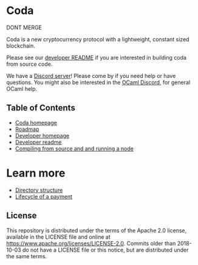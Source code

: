 # Coda

DONT MERGE

Coda is a new cryptocurrency protocol with a lightweight, constant sized blockchain.

Please see our [developer README](README-dev.md) if you are interested in building coda from source code.

We have a [Discord server]( https://discord.gg/ShKhA7J)! Please come by if you
need help or have questions. You might also be interested in the [OCaml
Discord](https://discordapp.com/invite/cCYQbqN), for general OCaml help.

## Table of Contents

* [Coda homepage](https://codaprotocol.com/)
* [Roadmap](https://github.com/orgs/CodaProtocol/projects/1)
* [Developer homepage](https://codaprotocol.com/code.html)
* [Developer readme](README-dev.md)
* [Compiling from source and and running a node](docs/demo.md)

# Learn more
*  [Directory structure](DIRECTORY_STRUCTURE.md)
*  [Lifecycle of a payment](docs/lifecycle_of_a_payment_lite.md)

## License

This repository is distributed under the terms of the Apache 2.0 license,
available in the LICENSE file and online at
https://www.apache.org/licenses/LICENSE-2.0. Commits older than 2018-10-03 do
not have a LICENSE file or this notice, but are distributed under the same terms.
